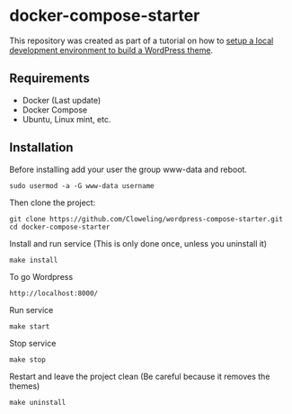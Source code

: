 # docker-compose-starter

This repository was created as part of a tutorial on how to [setup a local development environment to build a WordPress theme](https://davidyeiser.com/tutorial/docker-wordpress-theme-setup).

## Requirements

* Docker (Last update)
* Docker Compose
* Ubuntu, Linux mint, etc.

## Installation
Before installing add your user the group www-data and reboot.
````
sudo usermod -a -G www-data username
````

Then clone the project: 
````
git clone https://github.com/Cloweling/wordpress-compose-starter.git
cd docker-compose-starter
````

Install and run service (This is only done once, unless you uninstall it)
````
make install
````

To go Wordpress 
````
http://localhost:8000/
````

Run service
````
make start
````

Stop service
````
make stop
````



Restart and leave the project clean (Be careful because it removes the themes)
````
make uninstall
````
